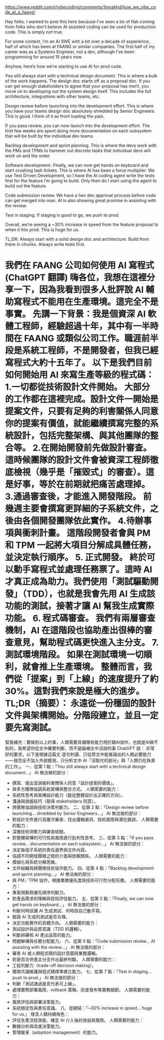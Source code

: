 https://www.reddit.com/r/vibecoding/comments/1myakhd/how_we_vibe_code_at_a_faang/

Hey folks. I wanted to post this here because I’ve seen a lot of flak coming from folks who don’t believe AI assisted coding can be used for production code. This is simply not true.

For some context, I’m an AI SWE with a bit over a decade of experience, half of which has been at FAANG or similar companies. The first half of my career was as a Systems Engineer, not a dev, although I’ve been programming for around 15 years now.

Anyhow, here’s how we’re starting to use AI for prod code.

You still always start with a technical design document. This is where a bulk of the work happens. The design doc starts off as a proposal doc. If you can get enough stakeholders to agree that your proposal has merit, you move on to developing out the system design itself. This includes the full architecture, integrations with other teams, etc.

Design review before launching into the development effort. This is where you have your teams design doc absolutely shredded by Senior Engineers. This is good. I think of it as front loading the pain.

If you pass review, you can now launch into the development effort. The first few weeks are spent doing more documentation on each subsystem that will be built by the individual dev teams.

Backlog development and sprint planning. This is where the devs work with the PMs and TPMs to hammer out discrete tasks that individual devs will work on and the order.

Software development. Finally, we can now get hands on keyboard and start crushing task tickets. This is where AI has been a force multiplier. We use Test Driven Development, so I have the AI coding agent write the tests first for the feature I’m going to build. Only then do I start using the agent to build out the feature.

Code submission review. We have a two dev approval process before code can get merged into man. AI is also showing great promise in assisting with the review.

Test in staging. If staging is good to go, we push to prod.

Overall, we’re seeing a ~30% increase in speed from the feature proposal to when it hits prod. This is huge for us.

TL;DR: Always start with a solid design doc and architecture. Build from there in chunks. Always write tests first.

我們在 FAANG 公司如何使用 AI 寫程式(ChatGPT 翻譯)
嗨各位，我想在這裡分享一下，因為我看到很多人批評說 AI 輔助寫程式不能用在生產環境。這完全不是事實。
先講一下背景：我是個資深 AI 軟體工程師，經驗超過十年，其中有一半時間在 FAANG 或類似公司工作。職涯前半段是系統工程師，不是開發者，但我已經寫程式大約十五年了。
以下是我們目前如何開始用 AI 來寫生產等級的程式碼：
1.一切都從技術設計文件開始。
大部分的工作都在這裡完成。設計文件一開始是提案文件，只要有足夠的利害關係人同意你的提案有價值，就能繼續撰寫完整的系統設計，包括完整架構、與其他團隊的整合等。
2.在開始開發前先做設計審查。
這時候團隊的設計文件會被資深工程師徹底檢視（幾乎是「摧毀式」的審查）。這是好事，等於在前期就把痛苦處理掉。
3.通過審查後，才能進入開發階段。
前幾週主要會撰寫更詳細的子系統文件，之後由各個開發團隊依此實作。
4.待辦事項與衝刺計畫。
這階段開發者會與 PM 和 TPM 一起將大項目分解成具體任務，並決定執行順序。
5. 正式開發。
終於可以動手寫程式並處理任務票了。這時 AI 才真正成為助力。我們使用「測試驅動開發」（TDD），也就是我會先用 AI 生成該功能的測試，接著才讓 AI 幫我生成實際功能。
6. 程式碼審查。
我們有兩層審查機制，AI 在這階段也協助產出很棒的審查意見，幫助程式碼更快進入主分支。
7. 測試環境階段。
如果在測試環境一切順利，就會推上生產環境。
整體而言，我們從「提案」到「上線」的速度提升了約 30%。這對我們來說是極大的進步。
TL;DR（摘要）：
永遠從一份穩固的設計文件與架構開始。分階段建立，並且一定要先寫測試。
===
幫我補充：要做到以上的事，人類需要具備哪些能力用於跟AI協作，也就是AI做不到的，我希望你從文中確實判斷，而不是腦補文中沒說的事
ChatGPT 說：
非常好的要求。以下是根據這篇文 逐句判讀、只從原文中能推論出的人類必要能力 ——我完全不加入外部臆測，只分析文中 AI「沒取代的部分」與「人類仍在負責的工作」。
一、從第 1 點：「You still always start with a technical design document...」
AI 無法做的部分：
- 撰寫、提出並說服利害關係人同意「設計提案的價值」。
- 與多方團隊協調系統架構與整合方式。
人類需要的能力：
- 系統性思考與架構設計能力（能從整體設計出正確的方向）。
- 溝通與說服技巧（取得 stakeholders 同意）。
- 跨團隊協調與技術決策判斷力。
二、從第 2 點：「Design review before launching... shredded by Senior Engineers...」
AI 無法做的部分：
- 對設計文件進行高層次審查、找出邏輯漏洞、技術風險與潛在錯誤。
人類需要的能力：
- 深層技術洞察力與審查經驗。
- 對整體架構的可行性與風險進行批判性思考。
三、從第 3 點：「If you pass review... documentation on each subsystem...」
AI 無法做的部分：
- 決定每個子系統的責任邊界與文件內容。
- 協調不同開發團隊之間的介面與依賴關係。
人類需要的能力：
- 模組化與系統分解思維。
- 文件組織與跨團隊技術協作能力。
四、從第 4 點：「Backlog development and sprint planning...」
AI 無法做的部分：
- 與 PM／TPM 協作，根據業務優先度與技術可行性分配任務。
人類需要的能力：
- 專案規劃與優先順序判斷力。
- 對產品需求的理解與技術評估能力。
五、從第 5 點：「Finally, we can now get hands on keyboard...」
AI 無法做的部分：
- 判斷何時該讓 AI 生成測試、何時該自己動手寫。
- 驗證 AI 生成的測試是否合理。
- 決定功能實作的具體方向。
人類需要的能力：
- 測試設計與品質意識（TDD 的邏輯）。
- 判斷與審核 AI 產出品質的能力。
- 問題解構與任務分配能力。
六、從第 6 點：「Code submission review... AI assisting with the review...」
AI 無法做的部分：
- 審查 AI 或人類程式碼的設計意圖與業務邏輯。
- 對是否合併進主分支作出最終判斷。
人類需要的能力：
- 工程判斷力（trade-off decision making）。
- 團隊共識維護與程式碼標準建立能力。
七、從第 7 點：「Test in staging... push to prod.」
AI 無法做的部分：
- 判斷「測試通過是否代表可上線」。
- 處理實際部署風險、rollback 策略、灰度發布等實務細節。
人類需要的能力：
- 風險評估與部署決策能力。
- 系統穩定性與責任意識。
八、從總結：「~30% increase in speed... huge for us.」
隱含人類持續角色：
- 評估生產流程效能、確定 AI 介入後的效益與風險。
人類需要的能力：
- 數據分析與改進決策能力。
- 管理變革（adoption management）的能力。
